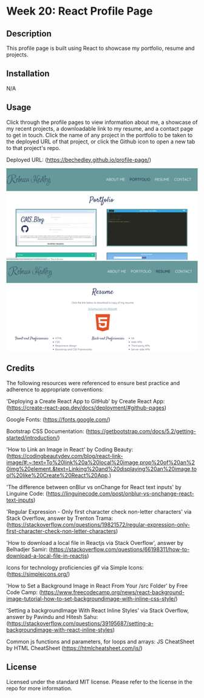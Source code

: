 # Week 20: React Profile Page

## Description

This profile page is built using React to showcase my portfolio, resume and projects.

## Installation

N/A

## Usage

Click through the profile pages to view information about me, a showcase of my recent projects, a downloadable link to my resume, and a contact page to get in touch. Click the name of any project in the portfolio to be taken to the deployed URL of that project, or click the Github icon to open a new tab to that project's repo.

Deployed URL: (https://bechedley.github.io/profile-page/)

![Screenshot of profile portfolio page](./src/assets/images/profile-screenshot-portfolio.png)
![Screenshot of profile resume page](./src/assets/images/portfolio-screenshot-resume.png)

## Credits

The following resources were referenced to ensure best practice and adherence to appropriate conventions:

'Deploying a Create React App to GitHub' by Create React App: (https://create-react-app.dev/docs/deployment/#github-pages)

Google Fonts: (https://fonts.google.com/)

Bootstrap CSS Documentation: (https://getbootstrap.com/docs/5.2/getting-started/introduction/)

'How to Link an Image in React' by Coding Beauty: (https://codingbeautydev.com/blog/react-link-image/#:~:text=To%20link%20a%20local%20image,prop%20of%20an%20img%20element.&text=Linking%20and%20displaying%20an%20image,tool%20like%20Create%20React%20App.)

'The difference between onBlur vs onChange for React text inputs' by Linguine Code: (https://linguinecode.com/post/onblur-vs-onchange-react-text-inputs)

'Regular Expression - Only first character check non-letter characters' via Stack Overflow, answer by Trenton Trama: (https://stackoverflow.com/questions/19821572/regular-expression-only-first-character-check-non-letter-characters)

'How to download a local file in Reactjs via Stack Overflow', answer by Belhadjer Samir: (https://stackoverflow.com/questions/66198311/how-to-download-a-local-file-in-reactjs)

Icons for technology proficiencies gif via Simple Icons: (https://simpleicons.org/)

'How to Set a Background Image in React From Your /src Folder' by Free Code Camp: (https://www.freecodecamp.org/news/react-background-image-tutorial-how-to-set-backgroundimage-with-inline-css-style/)

'Setting a backgroundImage With React Inline Styles' via Stack Overflow, answer by Pavindu and Hitesh Sahu: (https://stackoverflow.com/questions/39195687/setting-a-backgroundimage-with-react-inline-styles)

Common js functions and parameters, for loops and arrays: JS CheatSheet by HTML CheatSheet (https://htmlcheatsheet.com/js/)

## License

Licensed under the standard MIT license. Please refer to the license in the repo for more information.
